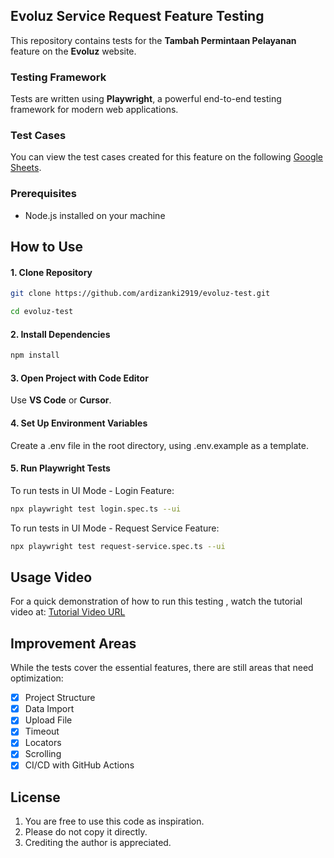 ## Evoluz Service Request Feature Testing

This repository contains tests for the **Tambah Permintaan Pelayanan** feature on the **Evoluz** website.

### Testing Framework

Tests are written using  **Playwright**, a powerful end-to-end testing framework for modern web applications.

### Test Cases

You can view the test cases created for this feature on the following [Google Sheets](https://docs.google.com/spreadsheets/d/1YAp2CHZVO0tag3jwXdcIoClVVWARzcSRcB0VOZCsKp4/edit?usp=sharing).

### Prerequisites
- Node.js installed on your machine

## How to Use

#### 1. Clone Repository

```bash
git clone https://github.com/ardizanki2919/evoluz-test.git
```

```bash
cd evoluz-test
```

#### 2. Install Dependencies

```bash
npm install
```

#### 3. Open Project with Code Editor

Use **VS Code** or **Cursor**.

#### 4. Set Up Environment Variables

Create a .env file in the root directory, using .env.example as a template.

#### 5. Run Playwright Tests

To run tests in UI Mode - Login Feature:

```bash
npx playwright test login.spec.ts --ui
```

To run tests in UI Mode - Request Service Feature:
```bash
npx playwright test request-service.spec.ts --ui
```

## Usage Video

For a quick demonstration of how to run this testing , watch the tutorial video at: [Tutorial Video URL](https://drive.google.com/file/d/1PWBP9CONMEi3FCx1-sOeH4LaQ8NGzu78/view?usp=sharing)

## Improvement Areas

While the tests cover the essential features, there are still areas that need optimization:

- [x] Project Structure
- [x] Data Import
- [x] Upload File
- [x] Timeout
- [x] Locators
- [x] Scrolling
- [x] CI/CD with GitHub Actions

## License

1. You are free to use this code as inspiration.
2. Please do not copy it directly.
3. Crediting the author is appreciated.
